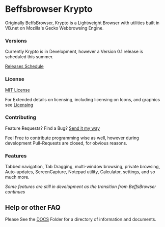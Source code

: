 # Beffsbrowser Krypto

Originally BeffsBrowser, Krypto is a Lightweight Browser with utilities built in VB.net on Mozilla's Gecko Webbrowsing Engine. 


### Versions

Currently Krypto is in Development, however a Version 0.1 release is scheduled this summer. 

[Releases Schedule](https://github.com/jdc20181/Krypto/tree/master/Releases#release-schedule--archiving-policies)

### License

[MIT License](https://github.com/jdc20181/Krypto/blob/master/LICENSE)

For Extended details on licensing, including licensing on Icons, and graphics see [Licensing](https://github.com/jdc20181/Krypto/blob/master/Docs/Licensing.md)

### Contributing

Feature Requests? Find a Bug? [Send it my way](https://github.com/jdc20181/Krypto/issues/new)  

Feel Free to contribute programming wise as well, however during development Pull-Requests are closed, for obvious reasons. 

### Features

Tabbed navigation, Tab Dragging, multi-window browsing, private browsing, Auto-updates, ScreenCapture, Notepad utility, Calculator, settings, and so much more. 

*Some features are still in development as the transition from BeffsBrowser continues*

## Help or other FAQ 

Please See the [DOCS](https://github.com/jdc20181/Krypto/tree/master/Docs) Folder for a directory of information and documents. 
